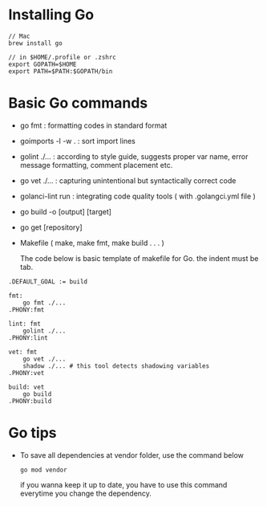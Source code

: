 # Installing Go
```
// Mac
brew install go
```
```
// in $HOME/.profile or .zshrc
export GOPATH=$HOME
export PATH=$PATH:$GOPATH/bin
```

# Basic Go commands
- go fmt : formatting codes in standard format
- goimports -l -w . : sort import lines
- golint ./... : according to style guide, suggests proper var name, error message formatting, comment placement etc.
- go vet ./... : capturing unintentional but syntactically correct code
- golanci-lint run : integrating code quality tools ( with .golangci.yml file )
- go build -o [output] [target]
- go get [repository]

- Makefile ( make, make fmt, make build . . . )

  The code below is basic template of makefile for Go. the indent must be tab.

```
.DEFAULT_GOAL := build

fmt:
	go fmt ./...
.PHONY:fmt

lint: fmt
	golint ./...
.PHONY:lint

vet: fmt
	go vet ./...
	shadow ./... # this tool detects shadowing variables
.PHONY:vet

build: vet
	go build
.PHONY:build
```

# Go tips

- To save all dependencies at vendor folder, use the command below

  ```
  go mod vendor
  ```

  if you wanna keep it up to date, you have to use this command everytime you change the dependency.
